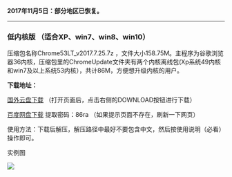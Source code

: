 **2017年11月5日：部分地区已恢复。**

***

### 低内核版 （适合XP、win7、win8、win10）

压缩包名称Chrome53LT_v2017.7.25.7z ，文件大小158.75M。主程序为谷歌浏览器36内核，压缩包里的ChromeUpdate文件夹有两个内核离线包(Xp系统49内核和win7及以上系统53内核），共计86M，方便想升级内核的用户。

**下载地址：**

[国外云盘下载](https://nofile.io/f/TgvONf3EKvq/Chrome53LT_v2017.7.25.7z)  （打开页面后，点击右侧的DOWNLOAD按钮进行下载）

[百度网盘下载](https://pan.baidu.com/s/1hrJSDpy) 提取密码：86ra （如果提示页面不存在，刷新一下网页）




使用方法：下载后解压，解压路径中最好不要包含中文，然后按使用说明（必看）操作即可。


实例图

![](https://raw.githubusercontent.com/Alvin9999/pac2/master/53LT002.PNG)
